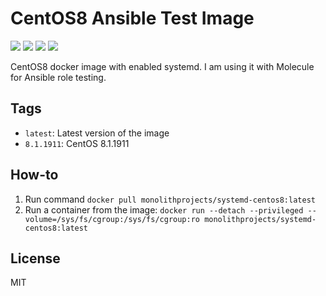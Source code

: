 # CentOS8 Ansible Test Image

<a href="https://github.com/MonolithProjects/docker-systemd-centos8/actions"><img src="https://github.com/MonolithProjects/docker-systemd-centos8/workflows/Dockerfile%20test/badge.svg?branch=master"/></a>
<a href="https://hub.docker.com/repository/docker/monolithprojects/systemd-centos8"><img src="https://img.shields.io/microbadger/layers/monolithprojects/systemd-centos8"/></a>
<a href="https://hub.docker.com/repository/docker/monolithprojects/systemd-centos8"><img src="https://img.shields.io/docker/pulls/monolithprojects/systemd-centos8"/></a>
<a href="https://hub.docker.com/repository/docker/monolithprojects/systemd-centos8"><img src="https://img.shields.io/docker/cloud/automated/monolithprojects/systemd-centos8?maxAge=2592000"/></a>

CentOS8 docker image with enabled systemd. I am using it with Molecule for Ansible role testing.

## Tags

  - `latest`: Latest version of the image
  - `8.1.1911`: CentOS 8.1.1911

## How-to

  1. Run command `docker pull monolithprojects/systemd-centos8:latest`  
  2. Run a container from the image: `docker run --detach --privileged --volume=/sys/fs/cgroup:/sys/fs/cgroup:ro monolithprojects/systemd-centos8:latest`  

## License

MIT
